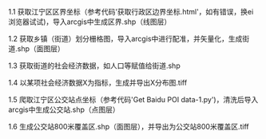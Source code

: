 1.1	获取江宁区区界坐标（参考代码'获取行政区边界坐标.html'，如有错误，换ei浏览器试试)，导入arcgis中生成区界.shp（线图层）

1.2	获取乡镇（街道）划分栅格图，导入arcgis中进行配准，并矢量化，生成街道.shp（面图层）

1.3	获取街道的社会经济数据，如人口等赋值给街道.shp 

1.4	以某项社会经济数据X为指标，生成并导出X分布图.tiff

1.5 爬取江宁区公交站点坐标（参考代码'Get Baidu POI data-1.py')，清洗后导入arcgis中生成公交站.shp（点图层）

1.6 生成公交站800米覆盖区.shp（面图层），并导出为公交站800米覆盖区.tiff
